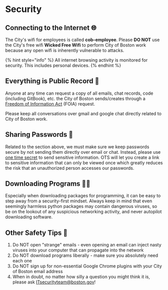 # Security

## Connecting to the Internet 🌐

The City's wifi for employees is called **cob-employee**. Please **DO NOT** use the City's free wifi **Wicked Free Wifi** to perform City of Boston work because any open wifi is inherently vulnerable to attacks.

{% hint style="info" %}
All internet browsing activity is monitored for security. This includes personal devices.
{% endhint %}

## Everything is Public Record 📢

Anyone at any time can request a copy of all emails, chat records, code \(including GitBook\), etc. the City of Boston sends/creates through a [Freedom of Information Act](https://www.foia.gov/) \(FOIA\) request.  
  
Please keep all conversations over gmail and google chat directly related to City of Boston work.

## Sharing Passwords 🔐

Related to the section above, we must make sure we keep passwords secure by not sending them directly over email or chat. Instead, please use [one time secret](https://onetimesecret.com/) to send sensitive information. OTS will let you create a link to sensitive information that can only be viewed once which greatly reduces the risk that an unauthorized person accesses our passwords.

## Downloading Programs 👩‍💻

Especially when downloading packages for programming, it can be easy to step away from a security-first mindset. Always keep in mind that even seemingly harmless python packages may contain dangerous viruses, so be on the lookout of any suspicious networking activity, and never autopilot downloading software.

## Other Safety Tips 👷

1. Do NOT open "strange" emails - even opening an email can inject nasty viruses into your computer that can propagate into the network
2. Do NOT download programs liberally - make sure you absolutely need each one
3. Do NOT sign up for non-essential Google Chrome plugins with your City of Boston email address
4. When in doubt, no matter how silly a question you might think it is, please ask [ITsecurityteam@boston.gov](mailto:ITsecurityteam@boston.gov%20)!

